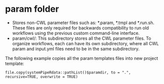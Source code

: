# param folder

  - Stores non-CWL parameter files such as: *.param, *.tmpl and *.run.sh. These files are only required for backwards compatibility to run old workflows using the previous custom command-line interface.
  - param/cwl/: This subdirectory stores all the CWL parameter files. To organize workflows, each can have its own subdirectory, where all CWL param and input.yml files need to be in the same subdirectory.

The following example copies all the param templates files into new project template:

```
file.copy(systemPipeRdata::pathList()$paramdir, to = ".", recursive=TRUE, overwrite = TRUE)
```